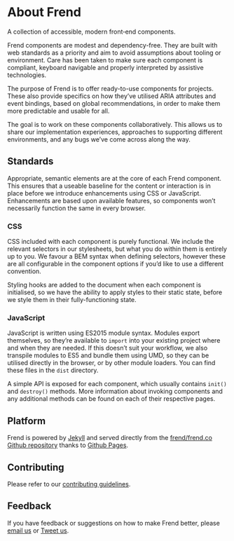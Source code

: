 # About Frend

A collection of accessible, modern front‑end components.

Frend components are modest and dependency-free. They are built with web standards as a priority and aim to avoid assumptions about tooling or environment. Care has been taken to make sure each component is compliant, keyboard navigable and properly interpreted by assistive technologies.

The purpose of Frend is to offer ready-to-use components for projects. These also provide specifics on how they’ve utilised ARIA attributes and event bindings, based on global recommendations, in order to make them more predictable and usable for all.

The goal is to work on these components collaboratively. This allows us to share our implementation experiences, approaches to supporting different environments, and any bugs we’ve come across along the way.

## Standards
Appropriate, semantic elements are at the core of each Frend component. This ensures that a useable baseline for the content or interaction is in place before we introduce enhancements using CSS or JavaScript. Enhancements are based upon available features, so components won’t necessarily function the same in every browser.

### CSS
CSS included with each component is purely functional. We include the relevant selectors in our stylesheets, but what you do within them is entirely up to you. We favour a BEM syntax when defining selectors, however these are all configurable in the component options if you’d like to use a different convention.

Styling hooks are added to the document when each component is initialised, so we have the ability to apply styles to their static state, before we style them in their fully-functioning state.


### JavaScript
JavaScript is written using ES2015 module syntax. Modules export themselves, so they’re available to `import` into your existing project where and when they are needed. If this doesn’t suit your workflow, we also transpile modules to ES5 and bundle them using UMD, so they can be utilised directly in the browser, or by other module loaders. You can find these files in the `dist` directory.

A simple API is exposed for each component, which usually contains `init()` and `destroy()` methods. More information about invoking components and any additional methods can be found on each of their respective pages.

## Platform
Frend is powered by [Jekyll](http://jekyllrb.com) and served directly from the [frend/frend.co Github repository](https://github.com/frend/frend.co) thanks to [Github Pages](https://pages.github.com/).

## Contributing
Please refer to our [contributing guidelines](https://github.com/frend/frend.co/blob/gh-pages/CONTRIBUTING.md).

## Feedback
If you have feedback or suggestions on how to make Frend better, please [email us](mailto:hello@frend.co) or [Tweet us](http://www.twitter.com/ffffrend).
